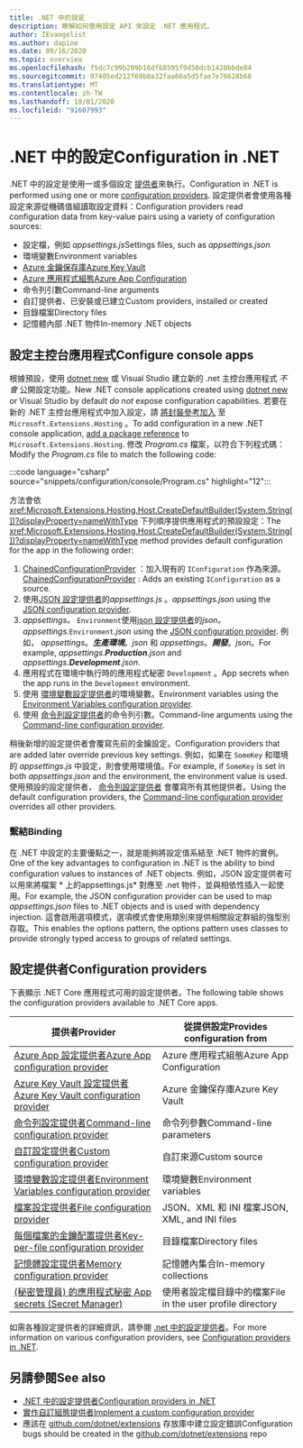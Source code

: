```yaml
---
title: .NET 中的設定
description: 瞭解如何使用設定 API 來設定 .NET 應用程式。
author: IEvangelist
ms.author: dapine
ms.date: 09/16/2020
ms.topic: overview
ms.openlocfilehash: f5dc7c99b209b16dfb8595f9d50dcb1428bbde84
ms.sourcegitcommit: 97405ed212f69b0a32faa66a5d5fae7e76628b68
ms.translationtype: MT
ms.contentlocale: zh-TW
ms.lasthandoff: 10/01/2020
ms.locfileid: "91607993"
---
```

# <a name="configuration-in-net"></a><span data-ttu-id="ec33d-103">.NET 中的設定</span><span class="sxs-lookup"><span data-stu-id="ec33d-103">Configuration in .NET</span></span>

<span data-ttu-id="ec33d-104">.NET 中的設定是使用一或多個設定 [提供者](#configuration-providers)來執行。</span><span class="sxs-lookup"><span data-stu-id="ec33d-104">Configuration in .NET is performed using one or more [configuration providers](#configuration-providers).</span></span> <span data-ttu-id="ec33d-105">設定提供者會使用各種設定來源從機碼值組讀取設定資料：</span><span class="sxs-lookup"><span data-stu-id="ec33d-105">Configuration providers read configuration data from key-value pairs using a variety of configuration sources:</span></span>

- <span data-ttu-id="ec33d-106">設定檔，例如 *appsettings.js*</span><span class="sxs-lookup"><span data-stu-id="ec33d-106">Settings files, such as *appsettings.json*</span></span>
- <span data-ttu-id="ec33d-107">環境變數</span><span class="sxs-lookup"><span data-stu-id="ec33d-107">Environment variables</span></span>
- [<span data-ttu-id="ec33d-108">Azure 金鑰保存庫</span><span class="sxs-lookup"><span data-stu-id="ec33d-108">Azure Key Vault</span></span>](/azure/key-vault/general/overview)
- [<span data-ttu-id="ec33d-109">Azure 應用程式組態</span><span class="sxs-lookup"><span data-stu-id="ec33d-109">Azure App Configuration</span></span>](/azure/azure-app-configuration/overview)
- <span data-ttu-id="ec33d-110">命令列引數</span><span class="sxs-lookup"><span data-stu-id="ec33d-110">Command-line arguments</span></span>
- <span data-ttu-id="ec33d-111">自訂提供者、已安裝或已建立</span><span class="sxs-lookup"><span data-stu-id="ec33d-111">Custom providers, installed or created</span></span>
- <span data-ttu-id="ec33d-112">目錄檔案</span><span class="sxs-lookup"><span data-stu-id="ec33d-112">Directory files</span></span>
- <span data-ttu-id="ec33d-113">記憶體內部 .NET 物件</span><span class="sxs-lookup"><span data-stu-id="ec33d-113">In-memory .NET objects</span></span>

## <a name="configure-console-apps"></a><span data-ttu-id="ec33d-114">設定主控台應用程式</span><span class="sxs-lookup"><span data-stu-id="ec33d-114">Configure console apps</span></span>

<span data-ttu-id="ec33d-115">根據預設，使用 [dotnet new](../tools/dotnet-new.md) 或 Visual Studio 建立新的 .net 主控台應用程式 *不會* 公開設定功能。</span><span class="sxs-lookup"><span data-stu-id="ec33d-115">New .NET console applications created using [dotnet new](../tools/dotnet-new.md) or Visual Studio by default *do not* expose configuration capabilities.</span></span> <span data-ttu-id="ec33d-116">若要在新的 .NET 主控台應用程式中加入設定，請 [將封裝參考加入](../tools/dotnet-add-package.md) 至 `Microsoft.Extensions.Hosting` 。</span><span class="sxs-lookup"><span data-stu-id="ec33d-116">To add configuration in a new .NET console application, [add a package reference](../tools/dotnet-add-package.md) to `Microsoft.Extensions.Hosting`.</span></span> <span data-ttu-id="ec33d-117">修改 *Program.cs* 檔案，以符合下列程式碼：</span><span class="sxs-lookup"><span data-stu-id="ec33d-117">Modify the *Program.cs* file to match the following code:</span></span>

:::code language="csharp" source="snippets/configuration/console/Program.cs" highlight="12":::

<span data-ttu-id="ec33d-118">方法會依 <xref:Microsoft.Extensions.Hosting.Host.CreateDefaultBuilder(System.String[])?displayProperty=nameWithType> 下列順序提供應用程式的預設設定：</span><span class="sxs-lookup"><span data-stu-id="ec33d-118">The <xref:Microsoft.Extensions.Hosting.Host.CreateDefaultBuilder(System.String[])?displayProperty=nameWithType> method provides default configuration for the app in the following order:</span></span>

1. <span data-ttu-id="ec33d-119">[ChainedConfigurationProvider](xref:Microsoft.Extensions.Configuration.ChainedConfigurationSource) ：加入現有的 `IConfiguration` 作為來源。</span><span class="sxs-lookup"><span data-stu-id="ec33d-119">[ChainedConfigurationProvider](xref:Microsoft.Extensions.Configuration.ChainedConfigurationSource) : Adds an existing `IConfiguration` as a source.</span></span>
1. <span data-ttu-id="ec33d-120">使用[JSON 設定提供者](configuration-providers.md#file-configuration-provider)的*appsettings.js* 。</span><span class="sxs-lookup"><span data-stu-id="ec33d-120">*appsettings.json* using the [JSON configuration provider](configuration-providers.md#file-configuration-provider).</span></span>
1. <span data-ttu-id="ec33d-121">*appsettings。* `Environment`使用[json 設定提供者](configuration-providers.md#file-configuration-provider)的*json。*</span><span class="sxs-lookup"><span data-stu-id="ec33d-121">*appsettings.*`Environment`*.json* using the [JSON configuration provider](configuration-providers.md#file-configuration-provider).</span></span> <span data-ttu-id="ec33d-122">例如， *appsettings*。***生產環境***。*json* 和 *appsettings*。***開發***。*json*。</span><span class="sxs-lookup"><span data-stu-id="ec33d-122">For example, *appsettings*.***Production***.*json* and *appsettings*.***Development***.*json*.</span></span>
1. <span data-ttu-id="ec33d-123">應用程式在環境中執行時的應用程式秘密 `Development` 。</span><span class="sxs-lookup"><span data-stu-id="ec33d-123">App secrets when the app runs in the `Development` environment.</span></span>
1. <span data-ttu-id="ec33d-124">使用 [環境變數設定提供者](configuration-providers.md#environment-variable-configuration-provider)的環境變數。</span><span class="sxs-lookup"><span data-stu-id="ec33d-124">Environment variables using the [Environment Variables configuration provider](configuration-providers.md#environment-variable-configuration-provider).</span></span>
1. <span data-ttu-id="ec33d-125">使用 [命令列設定提供者](configuration-providers.md#command-line-configuration-provider)的命令列引數。</span><span class="sxs-lookup"><span data-stu-id="ec33d-125">Command-line arguments using the [Command-line configuration provider](configuration-providers.md#command-line-configuration-provider).</span></span>

<span data-ttu-id="ec33d-126">稍後新增的設定提供者會覆寫先前的金鑰設定。</span><span class="sxs-lookup"><span data-stu-id="ec33d-126">Configuration providers that are added later override previous key settings.</span></span> <span data-ttu-id="ec33d-127">例如，如果在 `SomeKey` 和環境的 *appsettings.js* 中設定，則會使用環境值。</span><span class="sxs-lookup"><span data-stu-id="ec33d-127">For example, if `SomeKey` is set in both *appsettings.json* and the environment, the environment value is used.</span></span> <span data-ttu-id="ec33d-128">使用預設的設定提供者， [命令列設定提供者](configuration-providers.md#command-line-configuration-provider) 會覆寫所有其他提供者。</span><span class="sxs-lookup"><span data-stu-id="ec33d-128">Using the default configuration providers, the [Command-line configuration provider](configuration-providers.md#command-line-configuration-provider) overrides all other providers.</span></span>

### <a name="binding"></a><span data-ttu-id="ec33d-129">繫結</span><span class="sxs-lookup"><span data-stu-id="ec33d-129">Binding</span></span>

<span data-ttu-id="ec33d-130">在 .NET 中設定的主要優點之一，就是能夠將設定值系結至 .NET 物件的實例。</span><span class="sxs-lookup"><span data-stu-id="ec33d-130">One of the key advantages to configuration in .NET is the ability to bind configuration values to instances of .NET objects.</span></span> <span data-ttu-id="ec33d-131">例如，JSON 設定提供者可以用來將檔案 \* 上的appsettings.js\* 對應至 .net 物件，並與相依性插入一起使用。</span><span class="sxs-lookup"><span data-stu-id="ec33d-131">For example, the JSON configuration provider can be used to map *appsettings.json* files to .NET objects and is used with dependency injection.</span></span> <span data-ttu-id="ec33d-132">這會啟用選項模式，選項模式會使用類別來提供相關設定群組的強型別存取。</span><span class="sxs-lookup"><span data-stu-id="ec33d-132">This enables the options pattern, the options pattern uses classes to provide strongly typed access to groups of related settings.</span></span>

## <a name="configuration-providers"></a><span data-ttu-id="ec33d-133">設定提供者</span><span class="sxs-lookup"><span data-stu-id="ec33d-133">Configuration providers</span></span>

<span data-ttu-id="ec33d-134">下表顯示 .NET Core 應用程式可用的設定提供者。</span><span class="sxs-lookup"><span data-stu-id="ec33d-134">The following table shows the configuration providers available to .NET Core apps.</span></span>

| <span data-ttu-id="ec33d-135">提供者</span><span class="sxs-lookup"><span data-stu-id="ec33d-135">Provider</span></span>                                                                                                               | <span data-ttu-id="ec33d-136">從提供設定</span><span class="sxs-lookup"><span data-stu-id="ec33d-136">Provides configuration from</span></span>        |
|------------------------------------------------------------------------------------------------------------------------|------------------------------------|
| [<span data-ttu-id="ec33d-137">Azure App 設定提供者</span><span class="sxs-lookup"><span data-stu-id="ec33d-137">Azure App configuration provider</span></span>](/azure/azure-app-configuration/quickstart-aspnet-core-app)                          | <span data-ttu-id="ec33d-138">Azure 應用程式組態</span><span class="sxs-lookup"><span data-stu-id="ec33d-138">Azure App Configuration</span></span>            |
| [<span data-ttu-id="ec33d-139">Azure Key Vault 設定提供者</span><span class="sxs-lookup"><span data-stu-id="ec33d-139">Azure Key Vault configuration provider</span></span>](/azure/key-vault/general/tutorial-net-virtual-machine)                        | <span data-ttu-id="ec33d-140">Azure 金鑰保存庫</span><span class="sxs-lookup"><span data-stu-id="ec33d-140">Azure Key Vault</span></span>                    |
| [<span data-ttu-id="ec33d-141">命令列設定提供者</span><span class="sxs-lookup"><span data-stu-id="ec33d-141">Command-line configuration provider</span></span>](configuration-providers.md#command-line-configuration-provider)                  | <span data-ttu-id="ec33d-142">命令列參數</span><span class="sxs-lookup"><span data-stu-id="ec33d-142">Command-line parameters</span></span>            |
| [<span data-ttu-id="ec33d-143">自訂設定提供者</span><span class="sxs-lookup"><span data-stu-id="ec33d-143">Custom configuration provider</span></span>](custom-configuration-provider.md)                                                      | <span data-ttu-id="ec33d-144">自訂來源</span><span class="sxs-lookup"><span data-stu-id="ec33d-144">Custom source</span></span>                      |
| [<span data-ttu-id="ec33d-145">環境變數設定提供者</span><span class="sxs-lookup"><span data-stu-id="ec33d-145">Environment Variables configuration provider</span></span>](configuration-providers.md#environment-variable-configuration-provider) | <span data-ttu-id="ec33d-146">環境變數</span><span class="sxs-lookup"><span data-stu-id="ec33d-146">Environment variables</span></span>              |
| [<span data-ttu-id="ec33d-147">檔案設定提供者</span><span class="sxs-lookup"><span data-stu-id="ec33d-147">File configuration provider</span></span>](configuration-providers.md#file-configuration-provider)                                  | <span data-ttu-id="ec33d-148">JSON、XML 和 INI 檔案</span><span class="sxs-lookup"><span data-stu-id="ec33d-148">JSON, XML, and INI files</span></span>           |
| [<span data-ttu-id="ec33d-149">每個檔案的金鑰配置提供者</span><span class="sxs-lookup"><span data-stu-id="ec33d-149">Key-per-file configuration provider</span></span>](configuration-providers.md#key-per-file-configuration-provider)                  | <span data-ttu-id="ec33d-150">目錄檔案</span><span class="sxs-lookup"><span data-stu-id="ec33d-150">Directory files</span></span>                    |
| [<span data-ttu-id="ec33d-151">記憶體設定提供者</span><span class="sxs-lookup"><span data-stu-id="ec33d-151">Memory configuration provider</span></span>](configuration-providers.md#memory-configuration-provider)                              | <span data-ttu-id="ec33d-152">記憶體內集合</span><span class="sxs-lookup"><span data-stu-id="ec33d-152">In-memory collections</span></span>              |
| [<span data-ttu-id="ec33d-153"> (秘密管理員) 的應用程式秘密 </span><span class="sxs-lookup"><span data-stu-id="ec33d-153">App secrets (Secret Manager)</span></span>](/aspnet/core/security/app-secrets)                                                      | <span data-ttu-id="ec33d-154">使用者設定檔目錄中的檔案</span><span class="sxs-lookup"><span data-stu-id="ec33d-154">File in the user profile directory</span></span> |

<span data-ttu-id="ec33d-155">如需各種設定提供者的詳細資訊，請參閱 [.net 中的設定提供者](configuration-providers.md)。</span><span class="sxs-lookup"><span data-stu-id="ec33d-155">For more information on various configuration providers, see [Configuration providers in .NET](configuration-providers.md).</span></span>

## <a name="see-also"></a><span data-ttu-id="ec33d-156">另請參閱</span><span class="sxs-lookup"><span data-stu-id="ec33d-156">See also</span></span>

- [<span data-ttu-id="ec33d-157">.NET 中的設定提供者</span><span class="sxs-lookup"><span data-stu-id="ec33d-157">Configuration providers in .NET</span></span>](configuration-providers.md)
- [<span data-ttu-id="ec33d-158">實作自訂組態提供者</span><span class="sxs-lookup"><span data-stu-id="ec33d-158">Implement a custom configuration provider</span></span>](custom-configuration-provider.md)
- <span data-ttu-id="ec33d-159">應該在 [github.com/dotnet/extensions](https://github.com/dotnet/extensions/issues) 存放庫中建立設定錯誤</span><span class="sxs-lookup"><span data-stu-id="ec33d-159">Configuration bugs should be created in the [github.com/dotnet/extensions](https://github.com/dotnet/extensions/issues) repo</span></span>

